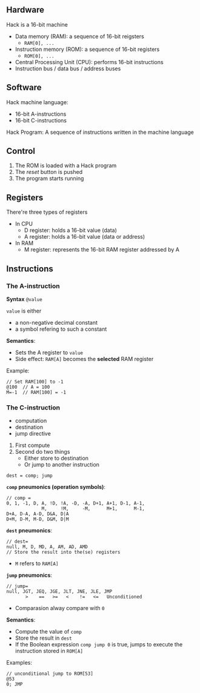 ## Hardware
Hack is a 16-bit machine
- Data memory (RAM): a sequence of 16-bit reigsters
	- `RAM[0], ...`
- Instruction memory (ROM): a sequence of 16-bit registers
	- `ROM[0], ...`
- Central Processing Unit (CPU): performs 16-bit instructions
- Instruction bus / data bus / address buses


## Software
Hack machine language:
- 16-bit A-instructions
- 16-bit C-instructions

Hack Program: A sequence of instructions written in the machine language


## Control
1. The ROM is loaded with a Hack program
2. The *reset* button is pushed
3. The program starts running


## Registers
There're three types of registers
- In CPU
	- D register: holds a 16-bit value (data)
	- A register: holds a 16-bit value (data or address)
- In RAM
	- M register: represents the 16-bit RAM register addressed by A


## Instructions
### The A-instruction
**Syntax** `@value`

`value` is either
- a non-negative decimal constant
- a symbol refering to such a constant

**Semantics**:
- Sets the A register to `value`
- Side effect: `RAM[A]` becomes the **selected** RAM register

Example:
```Assembly
// Set RAM[100] to -1
@100  // A = 100
M=-1  // RAM[100] = -1
```

### The C-instruction
- computation
- destination
- jump directive

1. First compute
2. Second do two things
	- Either store to destination
	- Or jump to another instruction
```
dest = comp; jump
```

**`comp` pneumonics (operation symbols)**:
```
// comp = 
0, 1, -1, D, A, !D, !A, -D, -A, D+1, A+1, D-1, A-1, 
             M,     !M,     -M,      M+1,      M-1,
D+A, D-A, A-D, D&A, D|A
D+M, D-M, M-D, D&M, D|M
```

**`dest` pneumonics**:
```
// dest=
null, M, D, MD, A, AM, AD, AMD
// Store the result into the(se) registers
```
- `M` refers to `RAM[A]`

**`jump` pneumonics**:
```
// jump=
null, JGT, JEQ, JGE, JLT, JNE, JLE, JMP
       >    ==   >=   <    !=   <=   Unconditioned 
```
- Comparasion alway compare with `0`

**Semantics**:
- Compute the value of `comp`
- Store the result in `dest`
- If the Boolean expression `comp jump 0` is true, jumps to execute the instruction stored in `ROM[A]`


Examples:

```
// unconditional jump to ROM[53]
@53
0; JMP
```